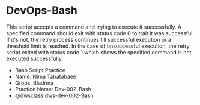 # DevOps-Bash
 This script accepts a command and trying to execute it successfully. A specified command should exit with status code 0 to trait it was successful. If it's not, the retry process continues till successful execution or a threshold limit is reached. In the case of unsuccessful execution, the retry script exited with status code 1 which shows the specified command is not executed successfully.


- Bash Script Practice
- Name: Nima Tabatabaee
- Grops: Bladrina
- Practice Name: Dev-002-Bash
- [@dwsclass](https://github.com/dwsclass) dws-dev-002-Bash
